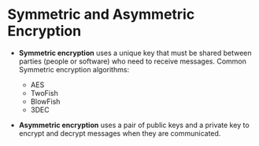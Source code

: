 # Symmetric and Asymmetric Encryption
* **Symmetric encryption** uses a unique key that must be shared between parties (people or software) who need to receive messages.
  Common Symmetric encryption algorithms:
  * AES
  * TwoFish
  * BlowFish
  * 3DEC 

* **Asymmetric encryption** uses a pair of public keys and a private key to encrypt and decrypt messages when they are communicated.
